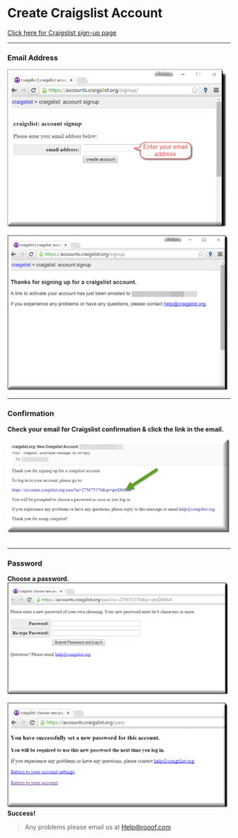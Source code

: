 # Create Craigslist Account

[Click here for Craigslist sign-up page](https://accounts.craigslist.org/signup/)

---


### Email Address




![Craiglist Signup](signup3.png)

![Confirmation](new-confirm.png)

---

### Confirmation
**Check your email for Craigslist confirmation & click the link in the email.**

![Email Confirmation](confirm4.png)

##
---

### Password 
**Choose a password.**
![Choose Password](password1.png)



![Success](success1.png)
**Success!**

> Any problems please email us at Help@rooof.com